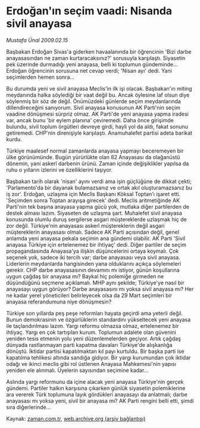 # Erdoğan'ın seçim vaadi: Nisanda  sivil anayasa

*Mustafa Ünal 2009.02.15*

<tr><td class="metin" colspan="2" style="padding-top: 20px; padding-left: 5px; padding-right: 10px;">Başbakan Erdoğan Sivas'a giderken havaalanında bir öğrencinin 'Bizi darbe anayasasından ne zaman kurtaracaksınız?' sorusuyla karşılaştı. Siyasetin pek üzerinde durmadığı yeni anayasa, belli ki toplumun gündeminde... Erdoğan öğrencinin sorusuna net cevap verdi; 'Nisan ayı' dedi. Yani seçimlerden hemen sonra...</td></tr><tr><td class="metin" colspan="2" style="padding-top: 20px; padding-left: 5px; padding-right: 10px;"><p> Bu durumda yeni ve sivil anayasa Meclis'in ilk işi olacak. Başbakan'ın miting meydanında halka söylediği bir vaat değil bu. Ancak öylesine laf olsun diye söylenmiş bir söz de değil. Önümüzdeki günlerde seçim meydanlarında dillendireceğini sanıyorum. Sivil anayasa konusunun AK Parti'nin seçim vaadine dönüşmesi sürpriz olmaz. AK Parti'de yeni anayasa yapma iradesi var, ancak bunu 'bir eylem planına' çeviremedi. Daha önce girişimde bulundu, sivil toplum örgütleri devreye girdi, hayli yol da aldı, fakat sonunu getiremedi. CHP'nin direnişiyle karşılaştı. Anamuhalefet partisi adeta barikat kurdu.
<p> Türkiye maalesef normal zamanlarda anayasa yapmayı beceremeyen bir ülke görünümünde. Bugün yürürlükte olan 82 Anayasası da olağanüstü dönemin, yani askerî darbenin ürünü. Zaman içinde değişiklikler yapılsa da ruhu o yılların izlerini ve özelliklerini taşıyor.
<p> Başbakan tarih olarak 'nisan' ayını verdi ama işin güçlüğüne de dikkat çekti; 'Parlamento'da bir dayanak bulamazsanız ve ortak akıl oluşturamazsanız bu iş zor'. Erdoğan, uzlaşma için Meclis Başkanı Köksal Toptan'ı işaret etti. 'Seçimden sonra Toptan arayışa girecek' dedi. Meclis aritmetiğinde AK Parti'nin tek başına anayasa yapma gücü yok, mutlaka diğer partilerden de destek alması lazım. Siyaseten de uzlaşma şart. Muhalefet sivil anayasa konusunda olumlu duruş sergilerse asgari müştereklerde uzlaşmak hiç de zor değil. Türkiye'nin anayasası askerî müştereklerin değil asgari müştereklerin anayasası olmalı. Sadece AK Parti açısından değil, genel anlamda yeni anayasa pekala seçimin ana gündemi olabilir. AK Parti 'Sivil anayasa Türkiye için ertelenemez bir ihtiyaç' dedi. Diğer partiler de seçim propagandasında Anayasa'ya ilişkin düşüncelerini ortaya koymalı. Çok seçenek yok, sadece iki tercih var; darbe anayasası veya sivil anayasa. Liderlerin meydanlarda hangisinden yana olduklarını açıkça söylemeleri gerekir. CHP darbe anayasasının devamını mı istiyor, günün koşullarına uygun çağdaş bir anayasa mı? Baykal hiç polemiğe girmeden ne düşündüğünü seçmene açıklamalı. MHP aynı şekilde; Türkiye'ye nasıl bir anayasayı uygun görüyor? Darbe anayasasını mı yoksa sivil anayasa mı? Her ne kadar yerel yöneticileri belirleyecek olsa da 29 Mart seçimleri bir anayasa referandumuna niye dönüşmesin?
<p>Türkiye son yıllarda peş peşe reformları hayata geçirdi ama yeterli değil. Bunun demokrasinin ve özgürlüklerin standardını yükseltecek yeni anayasa ile taçlandırılması lazım. Yargı reformu olmazsa olmaz, ertelenemez bir ihtiyaç. Yargı en çok tartışılan kurum. Toplumun adalete olan güvenini yeniden tesis etmenin yolu yeni düzenlemelerden geçiyor. Artık çağdaş dünyada rastlanmayan parti kapatma davaları Türkiye'de alışkanlığa dönüştü. İktidar partisi kapatılmaktan kıl payı kurtuldu. Bir başka parti ise kapatılma tehlikesi altında sandığa gidiyor. Bir yargı kurumundan çok iktidar odağı ve ikinci meclis gibi rol üstlenen Anayasa Mahkemesi'nin yapısı yeniden ele alınmalı. Üyelerin sayısından seçimine kadar...
<p>Aslında yargı reformunu da içine alacak yeni anayasa Türkiye'nin gerçek gündemi. Partiler halkın karşısına çıkarken günlük siyasetin polemiklerine ara vererek Türk toplumuna layık gördükleri anayasayı da anlatmalı; darbe anayasası mı yoksa yeni, sivil bir anayasa mı? AK Parti rengini belli etti, şimdi sıra diğerlerinde... <br/></p></p></p></p></p></td></tr>

Kaynak: [zaman.com.tr](http://zaman.com.tr/yazar.do?yazino=815404), [web.archive.org (arşiv bağlantısı)](http://web.archive.org/web/20090301032537/http://www.zaman.com.tr:80/yazar.do?yazino=815404)
